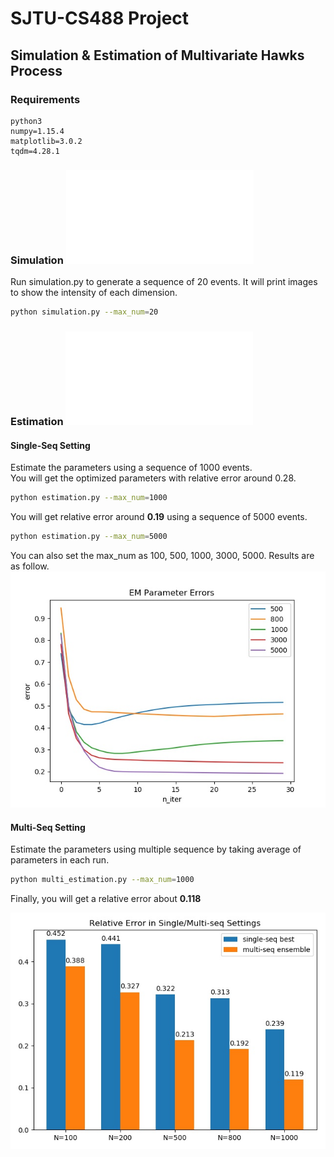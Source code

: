 # SJTU-CS488 Project
## Simulation & Estimation of Multivariate Hawks Process

### Requirements
```
python3
numpy=1.15.4
matplotlib=3.0.2
tqdm=4.28.1
```

### Simulation ![Report](reports/simulation-yunxuanxiao.pdf)
Run simulation.py to generate a sequence of 20 events. It will print images to show the intensity of each dimension.
```bash
python simulation.py --max_num=20
```

### Estimation ![Report](reports/estimation-yunxuanxiao.pdf)

#### Single-Seq Setting
Estimate the parameters using a sequence of 1000 events.   
You will get the optimized parameters with relative error around 0.28.

```bash
python estimation.py --max_num=1000
```

You will get relative error around **0.19** using a sequence of 5000 events.
```bash
python estimation.py --max_num=5000
```
You can also set the max_num as 100, 500, 1000, 3000, 5000. Results are as follow.
![](img/EM-Errors.jpg)
#### Multi-Seq Setting
Estimate the parameters using multiple sequence by taking average of parameters in each run.
```bash
python multi_estimation.py --max_num=1000
```
Finally, you will get a relative error about **0.118**

![](img/ensemble.jpg)